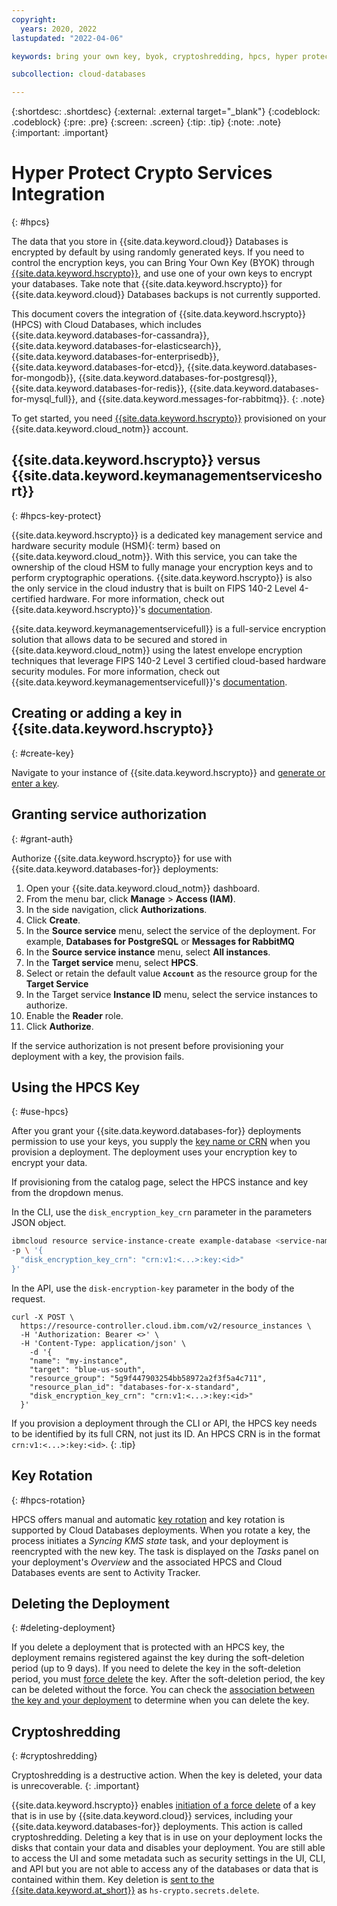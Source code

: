 ```yaml
---
copyright:
  years: 2020, 2022
lastupdated: "2022-04-06"

keywords: bring your own key, byok, cryptoshredding, hpcs, hyper protect crypto services

subcollection: cloud-databases

---
```


{:shortdesc: .shortdesc}
{:external: .external target="_blank"}
{:codeblock: .codeblock}
{:pre: .pre}
{:screen: .screen}
{:tip: .tip}
{:note: .note}
{:important: .important}

# Hyper Protect Crypto Services Integration
{: #hpcs}

The data that you store in {{site.data.keyword.cloud}} Databases is encrypted by default by using randomly generated keys. If you need to control the encryption keys, you can Bring Your Own Key (BYOK) through [{{site.data.keyword.hscrypto}}](/docs/hs-crypto?topic=hs-crypto-get-started), and use one of your own keys to encrypt your databases. Take note that {{site.data.keyword.hscrypto}} for {{site.data.keyword.cloud}} Databases backups is not currently supported. 

This document covers the integration of {{site.data.keyword.hscrypto}} (HPCS) with Cloud Databases, which includes {{site.data.keyword.databases-for-cassandra}},{{site.data.keyword.databases-for-elasticsearch}}, {{site.data.keyword.databases-for-enterprisedb}}, {{site.data.keyword.databases-for-etcd}}, {{site.data.keyword.databases-for-mongodb}}, {{site.data.keyword.databases-for-postgresql}}, {{site.data.keyword.databases-for-redis}}, {{site.data.keyword.databases-for-mysql_full}}, and {{site.data.keyword.messages-for-rabbitmq}}.
{: .note}

To get started, you need [{{site.data.keyword.hscrypto}}](/catalog/services/hyper-protect-crypto-services) provisioned on your {{site.data.keyword.cloud_notm}} account. 

## {{site.data.keyword.hscrypto}} versus {{site.data.keyword.keymanagementserviceshort}}
{: #hpcs-key-protect}

{{site.data.keyword.hscrypto}} is a dedicated key management service and hardware security module (HSM){: term} based on {{site.data.keyword.cloud_notm}}. With this service, you can take the ownership of the cloud HSM to fully manage your encryption keys and to perform cryptographic operations. {{site.data.keyword.hscrypto}} is also the only service in the cloud industry that is built on FIPS 140-2 Level 4-certified hardware.
For more information, check out {{site.data.keyword.hscrypto}}'s [documentation](/docs/hs-crypto?topic=hs-crypto-get-started).

{{site.data.keyword.keymanagementservicefull}} is a full-service encryption solution that allows data to be secured and stored in {{site.data.keyword.cloud_notm}} using the latest envelope encryption techniques that leverage FIPS 140-2 Level 3 certified cloud-based hardware security modules.
For more information, check out {{site.data.keyword.keymanagementservicefull}}'s [documentation](/key-protect?topic=key-protect-about).

## Creating or adding a key in {{site.data.keyword.hscrypto}}
{: #create-key}

Navigate to your instance of {{site.data.keyword.hscrypto}} and [generate or enter a key](/docs/hs-crypto?topic=hs-crypto-get-started).

## Granting service authorization
{: #grant-auth}

Authorize {{site.data.keyword.hscrypto}} for use with {{site.data.keyword.databases-for}} deployments:

1. Open your {{site.data.keyword.cloud_notm}} dashboard.
2. From the menu bar, click **Manage** &gt; **Access (IAM)**.
3. In the side navigation, click **Authorizations**.
4. Click **Create**.
5. In the **Source service** menu, select the service of the deployment. For example, **Databases for PostgreSQL** or **Messages for RabbitMQ**
6. In the **Source service instance** menu, select **All instances**.
7. In the **Target service** menu, select **HPCS**.
8. Select or retain the default value **`Account`** as the resource group for the **Target Service**
9. In the Target service **Instance ID** menu, select the service instances to authorize.
10. Enable the **Reader** role.
11. Click **Authorize**.

If the service authorization is not present before provisioning your deployment with a key, the provision fails.

## Using the HPCS Key
{: #use-hpcs}

After you grant your {{site.data.keyword.databases-for}} deployments permission to use your keys, you supply the [key name or CRN](/docs/hs-crypto?topic=hs-crypto-view-keys) when you provision a deployment. The deployment uses your encryption key to encrypt your data.

If provisioning from the catalog page, select the HPCS instance and key from the dropdown menus.

In the CLI, use the `disk_encryption_key_crn` parameter in the parameters JSON object.
```bash
ibmcloud resource service-instance-create example-database <service-name> standard us-south \
-p \ '{
  "disk_encryption_key_crn": "crn:v1:<...>:key:<id>"
}'
```

In the API, use the `disk-encryption-key` parameter in the body of the request.
```curl
curl -X POST \
  https://resource-controller.cloud.ibm.com/v2/resource_instances \
  -H 'Authorization: Bearer <>' \
  -H 'Content-Type: application/json' \
    -d '{
    "name": "my-instance",
    "target": "blue-us-south",
    "resource_group": "5g9f447903254bb58972a2f3f5a4c711",
    "resource_plan_id": "databases-for-x-standard",
    "disk_encryption_key_crn": "crn:v1:<...>:key:<id>"
  }'
```

If you provision a deployment through the CLI or API, the HPCS key needs to be identified by its full CRN, not just its ID. An HPCS CRN is in the format `crn:v1:<...>:key:<id>`.
{: .tip}

## Key Rotation
{: #hpcs-rotation}

HPCS offers manual and automatic [key rotation](/docs/hs-crypto?topic=hs-crypto-set-rotation-policy) and key rotation is supported by Cloud Databases deployments. When you rotate a key, the process initiates a _Syncing KMS state_ task, and your deployment is reencrypted with the new key. The task is displayed on the _Tasks_ panel on your deployment's _Overview_ and the associated HPCS and Cloud Databases events are sent to Activity Tracker.

## Deleting the Deployment
{: #deleting-deployment}

If you delete a deployment that is protected with an HPCS key, the deployment remains registered against the key during the soft-deletion period (up to 9 days). If you need to delete the key in the soft-deletion period, you must [force delete](/docs/hs-crypto?topic=hs-crypto-delete-keys) the key. After the soft-deletion period, the key can be deleted without the force. You can check the [association between the key and your deployment](/docs/hs-crypto?topic=hs-crypto-view-key-details) to determine when you can delete the key.

## Cryptoshredding
{: #cryptoshredding}

Cryptoshredding is a destructive action. When the key is deleted, your data is unrecoverable.
{: .important}

{{site.data.keyword.hscrypto}} enables [initiation of a force delete](/docs/hs-crypto?topic=hs-crypto-delete-keys) of a key that is in use by {{site.data.keyword.cloud}} services, including your {{site.data.keyword.databases-for}} deployments. This action is called cryptoshredding. Deleting a key that is in use on your deployment locks the disks that contain your data and disables your deployment. You are still able to access the UI and some metadata such as security settings in the UI, CLI, and API but you are not able to access any of the databases or data that is contained within them. Key deletion is [sent to the {{site.data.keyword.at_short}}](/docs/hs-crypto?topic=hs-crypto-at-events) as `hs-crypto.secrets.delete`.


